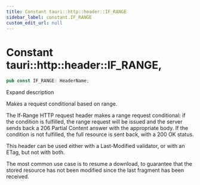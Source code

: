 ```yaml
---
title: Constant tauri::http::header::IF_RANGE
sidebar_label: constant.IF_RANGE
custom_edit_url: null
---
```


  # Constant tauri::http&#x3A;:header::IF_RANGE,

```rs
pub const IF_RANGE: HeaderName;
```

Expand description

Makes a request conditional based on range.

The If-Range HTTP request header makes a range request conditional: if the condition is fulfilled, the range request will be issued and the server sends back a 206 Partial Content answer with the appropriate body. If the condition is not fulfilled, the full resource is sent back, with a 200 OK status.

This header can be used either with a Last-Modified validator, or with an ETag, but not with both.

The most common use case is to resume a download, to guarantee that the stored resource has not been modified since the last fragment has been received.
  